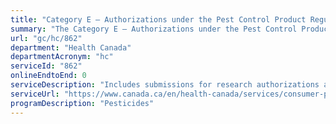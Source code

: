 ```yaml
---
title: "Category E – Authorizations under the Pest Control Product Regulations"
summary: "The Category E – Authorizations under the Pest Control Product Regulations service from Health Canada is not available end-to-end online, according to the GC Service Inventory."
url: "gc/hc/862"
department: "Health Canada"
departmentAcronym: "hc"
serviceId: "862"
onlineEndtoEnd: 0
serviceDescription: "Includes submissions for research authorizations and research notifications, when the research is carried out in Canada. (PMRA)"
serviceUrl: "https://www.canada.ca/en/health-canada/services/consumer-product-safety/pesticides-pest-management/registrants-applicants.html"
programDescription: "Pesticides"
---
```

